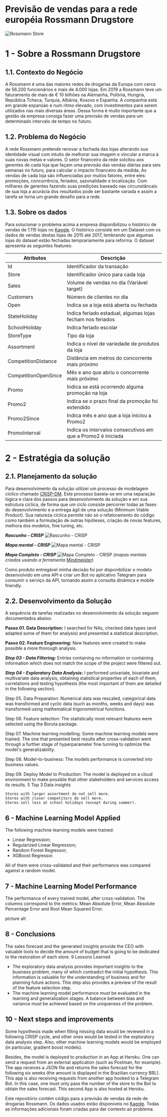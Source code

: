 # Previsão de vendas para a rede européia Rossmann Drugstore

![Rossmann Store](https://raw.githubusercontent.com/almir-martins/rossmann_sales_prediction/main/img/rossmann_markt.jpg)

# 1 - Sobre a Rossmann Drugstore

## 1.1. Contexto do Negócio

A Rossmann é uma das maiores redes de drogarias da Europa com cerca de 56.200 funcionários e mais de 4.000 lojas. Em 2019 a Rossmann teve um faturamento de mais de € 10 bilhões na Alemanha, Polônia, Hungria, República Tcheca, Turquia, Albânia, Kosovo e Espanha. A companhia está em grande expansão e num ritmo elevado, com investimentos para serem utilizados nas mais diversas áreas. Dessa forma é muito importante que a gestão da empresa consiga fazer uma previsão de vendas para um determinado intervalo de tempo no futuro.

## 1.2. Problema do Negócio

A rede Rossmann pretende renovar a fachada das lojas alterando sua identidade visual com intuito de melhorar sua imagem e vincular a marca à suas novas metas e valores. O setor financeiro da rede solcitou aos gerentes de cada loja que façam uma previsão das vendas diárias para seis semanas no futuro, para calcular o impacto financeiro da medida. As vendas de cada loja são influenciadas por muitos fatores, entre eles: promoções, concorrência, feriados, sazonalidade e localização. Com milhares de gerentes fazendo suas predições baseado nas circunstâncais de sua loja a acurácia dos resultados pode ser bastante variada e assim a tarefa se torna um grande desafio para a rede.

## 1.3. Sobre os dados

Para solucionar o problema acima a empresa disponibilizou o histórico de vendas de 1.115 lojas no [Kaggle](https://www.kaggle.com/c/rossmann-store-sales). O histórico consiste em um Dataset com os dados de vendas destas lojas de 2015 até 2017, lembrando que algumas lojas do dataset estão fechadas temprariamente para reforma. O dataset apresenta as seguintes features:

| Atributos | Descrição |
| ------ | ------- |
| Id | Identificador da transação |
| Store | Identificador único para cada loja |
| Sales | Volume de vendas no dia (Variável target) |
| Customers | Número de clientes no dia |
| Open | Indica se a loja está aberta ou fechada |
| StateHoliday | Indica feriado estadual, algumas lojas fecham nos feriados |
| SchoolHoliday | Indica feriado escolar |
| StoreType | Tipo da loja |
| Assortment | Indica o nível de variedade de produtos da loja |
| CompetitionDistance | Distância em metros do concorrente mais próximo |
| CompetitionOpenSince | Mês e ano que abriu o concorrente mais próximo |
| Promo | Indica se está ocorrendo alguma promoção na loja |
| Promo2 | Indica se o prazo final da promoção foi extendido |
| Promo2Since | Indica mês e ano que a loja iniciou a Promo2 |
| PromoInterval | Indica os intervalos consecutivos em que a Promo2 é iniciada |

# 2 - Estratégia da solução

## 2.1. Planejamento da solução

Para desenvolvimento da solução utilizei um processo de modelagem cíclico chamado [CRISP-DM](https://www.datascience-pm.com/crisp-dm-2/). Este processo baseia-se em uma separação lógica e clara dos passos para desenvolvimento da solução e em sua estrutura cíclica, de forma que um ciclo consiste percorrer todas as fases do desenvolvimento e a entrega ágil de uma solução (Minimum Viable Product). Sua natureza cíclica permite não só o refatoramento do código como também a formulação de outras hipóteses, criação de novas features, melhora dos modelos, fine tuning, etc.

***Rascunho - CRISP***
![Rascunho - CRISP](https://raw.githubusercontent.com/almir-martins/rossmann_sales_prediction/main/img/CRISP.jpg)

***Mapa mental - CRISP***
![Mapa mental - CRISP](https://raw.githubusercontent.com/almir-martins/rossmann_sales_prediction/main/img/CRISP4.jpg)

***Mapa Completo - CRISP***
![Mapa Completo - CRISP](https://raw.githubusercontent.com/almir-martins/rossmann_sales_prediction/main/img/CRISP2.jpg)
*(mapas mentais criados usando a ferramenta* [Mindmeister](https://www.mindmeister.com))

Como produto entregável minha decisão foi por disponibilizar o modelo desenvolvido em uma API e criar um Bot no aplicativo Telegram para consumir o serviço da API, tornando assim a consulta dinâmica e mobile friendly.

## 2.2. Desenvolvimento da Solução

A sequência de tarefas realizadas no desenvolvimento da solução seguem documentados abaixo:

**Passo 01. Data Description:** I searched for NAs, checked data types (and adapted some of them for analysis) and presented a statistical description.

**Passo 02. Feature Engineering:** New features were created to make possible a more thorough analysis.

***Step 03 - Data Filtering:*** Entries containing no information or containing information which does not match the scope of the project were filtered out.

***Step 04 - Exploratory Data Analysis:*** I performed univariate, bivariate and multivariate data analysis, obtaining statistical properties of each of them, correlations and testing hypothesis (the most important of them are detailed in the following section).

Step 05. Data Preparation: Numerical data was rescaled, categorical data was transformed and cyclic data (such as months, weeks and days) was transformed using mathematical trigonometrical functions.

Step 06. Feature selection: The statistically most relevant features were selected using the Boruta package.

Step 07. Machine learning modelling: Some machine learning models were trained. The one that presented best results after cross-validation went through a further stage of hyperparameter fine tunning to optimize the model's generalizability.

Step 08. Model-to-business: The models performance is converted into business values.

Step 09. Deploy Model to Production: The model is deployed on a cloud environment to make possible that other stakeholders and services access its results.
5 Top 3 Data insights

    Stores with larger assortment do not sell more.
    Stores with closer competitors do sell more.
    Stores sell less at school holidays (except during summer).

## 6 - Machine Learning Model Applied

The following machine learning models were trained:

- Linear Regression;
- Regularized Linear Regression;
- Random Forest Regressor;
- XGBoost Regressor.

All of them were cross-validated and their performance was compared against a random model.

## 7  - Machine Learning Model Performance

The performance of every trained model, after cross-validation. The columns correspond to the metrics: Mean Absolute Error, Mean Absolute Percentage Error and Root Mean Squared Error.

picture alt

## 8 - Conclusions

The sales forecast and the generated insights provide the CEO with valuable tools to decide the amount of budget that is going to be dedicated to the restoration of each store.
9 Lessons Learned

- The exploratory data analysis provides important insights to the business problem, many of which contradict the initial hypothesis. This information is valuable for the understanding of business and for planning future actions. This step also provides a preview of the result of the feature selection step.
- The machine learning model performance must be evaluated in the learning and generalization stages. A balance between bias and variance must be achieved based on the uniqueness of the problem.

## 10 - Next steps and improvements

Some hypothesis made when filling missing data would be reviewed in a following CRISP cycle, and other ones would be tested in the exploratory data analysis step. Also, other machine learning models would be employed (in particular, gradient boost models).

Besides, the model is deployed to production in an App at Heroku. One can send a request from an external application (such as Postman, for example). The app receives a JSON file and returns the sales forecast for the following six weeks (the amount is displayed in the Brazilian currency BRL). This app is also receiving requests from another app hooked to a Telegram Bot. In this case, one must only pass the number of the store to the Bot to obtain the sales forecast. This second App is also hosted at Heroku.

Este repositório contém código para a previsão de vendas da rede de drogarias Rossmann. Os dados usados estão disponíveis no [Kaggle](https://www.kaggle.com/c/rossmann-store-sales). Todas as informações adicionais foram criadas para dar contexto ao problema.
